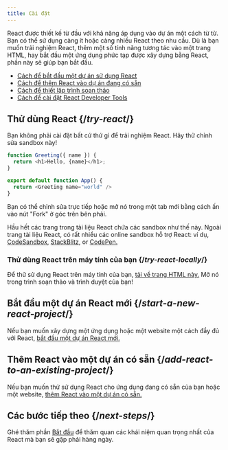 ```yaml
---
title: Cài đặt
---
```


<Intro>

React được thiết kế từ đầu với khả năng áp dụng vào dự án một cách từ từ. Bạn có thể sử dụng càng ít hoặc càng nhiều React theo nhu cầu. Dù là bạn muốn trải nghiệm React, thêm một số tính năng tương tác vào một trang HTML, hay bắt đầu một ứng dụng phức tạp được xây dựng bằng React, phần này sẽ giúp bạn bắt đầu.

</Intro>

<YouWillLearn isChapter={true}>

* [Cách để bắt đầu một dự án sử dụng React](/learn/start-a-new-react-project)
* [Cách để thêm React vào dự án đang có sẵn](/learn/add-react-to-an-existing-project)
* [Cách để thiết lập trình soạn thảo](/learn/editor-setup)
* [Cách để cài đặt React Developer Tools](/learn/react-developer-tools)

</YouWillLearn>

## Thử dùng React {/*try-react*/}

Bạn không phải cài đặt bất cứ thứ gì để trải nghiệm React. Hãy thử chỉnh sửa sandbox này!

<Sandpack>

```js
function Greeting({ name }) {
  return <h1>Hello, {name}</h1>;
}

export default function App() {
  return <Greeting name="world" />
}
```

</Sandpack>

Bạn có thể chỉnh sửa trực tiếp hoặc mở nó trong một tab mới bằng cách ấn vào nút "Fork" ở góc trên bên phải.

Hầu hết các trang trong tài liệu React chứa các sandbox như thế này. Ngoài trang tài liệu React, có rất nhiều các online sandbox hỗ trợ React: ví dụ, [CodeSandbox](https://codesandbox.io/s/new), [StackBlitz](https://stackblitz.com/fork/react), or [CodePen.](https://codepen.io/pen?&editors=0010&layout=left&prefill_data_id=3f4569d1-1b11-4bce-bd46-89090eed5ddb)

### Thử dùng React trên máy tính của bạn {/*try-react-locally*/}

Để thử sử dụng React trên máy tính của bạn, [tải về trang HTML này.](https://gist.githubusercontent.com/gaearon/0275b1e1518599bbeafcde4722e79ed1/raw/db72dcbf3384ee1708c4a07d3be79860db04bff0/example.html) Mở nó trong trình soạn thảo và trình duyệt của bạn!

## Bắt đầu một dự án React mới {/*start-a-new-react-project*/}

Nếu bạn muốn xây dựng một ứng dụng hoặc một website một cách đầy đủ với React, [bắt đầu một dự án React mới.](/learn/start-a-new-react-project)

## Thêm React vào một dự án có sẵn {/*add-react-to-an-existing-project*/}

Nếu bạn muốn thử sử dụng React cho ứng dụng đang có sẵn của bạn hoặc một website, [thêm React vào một dự án có sẵn.](/learn/add-react-to-an-existing-project)

## Các bước tiếp theo {/*next-steps*/}

Ghé thăm phần [Bắt đầu](/learn) để thăm quan các khái niệm quan trọng nhất của React mà bạn sẽ gặp phải hàng ngày.

